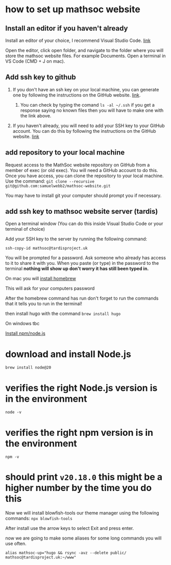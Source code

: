 # how to set up mathsoc website

## Install an editor if you haven't already

Install an editor of your choice, I recommend Visual Studio Code. [link](https://code.visualstudio.com/Download)

Open the editor, click open folder, and navigate to the folder where you will store the mathsoc website files. For example Documents. Open a terminal in VS Code (CMD + J on mac).

## Add ssh key to github

1. If you don't have an ssh key on your local machine, you can generate one by following the instructions on the GitHub website. [link](https://docs.github.com/en/authentication/connecting-to-github-with-ssh/generating-a-new-ssh-key-and-adding-it-to-the-ssh-agent).
   1. You can check by typing the comand `ls -al ~/.ssh` if you get a response saying no known files then you will have to make one with the link above.

2. If you haven't already, you will need to add your SSH key to your GitHub account. You can do this by following the instructions on the GitHub website. 
[link](https://docs.github.com/en/authentication/connecting-to-github-with-ssh/adding-a-new-ssh-key-to-your-github-account)

## add repository to your local machine

Request access to the MathSoc website repository on GitHub from a member of exec (or old exec). You will need a GitHub account to do this. 
Once you have access, you can clone the repository to your local machine. Use the command: 
`git clone --recursive git@github.com:samuelwebb2/mathsoc-website.git`

You may have to install git your computer should prompt you if necessary.

## add ssh key to mathsoc website server (tardis)

Open a terminal window (You can do this inside Visual Studio Code or your terminal of choice) 

Add your SSH key to the server by running the following command:

`ssh-copy-id mathsoc@tardisproject.uk`

You will be prompted for a password. Ask someone who already has access to it to share it with you. When you paste (or type) in the password to the terminal **nothing will show up don't worry it has still been typed in.**

On mac you will [install homebrew](https://brew.sh) 

This will ask for your computers password

After the homebrew command has run don't forget to run the commands that it tells you to run in the terminal!

then install hugo with the command `brew install hugo`

On windows tbc

[Install npm/node.js](https://nodejs.org/en/download/package-manager)

# download and install Node.js
`brew install node@20`
# verifies the right Node.js version is in the environment
`node -v`
# verifies the right npm version is in the environment
`npm -v` 
# should print `v20.18.0` this might be a higher number by the time you do this 

Now we will install blowfish-tools our theme manager using the following commands:
`npx blowfish-tools`

After install use the arrow keys to select Exit and press enter.

now we are going to make some aliases for some long commands you will use often. 

`alias mathsoc-up="hugo && rsync -avz --delete public/ mathsoc@tardisproject.uk:~/www"`


